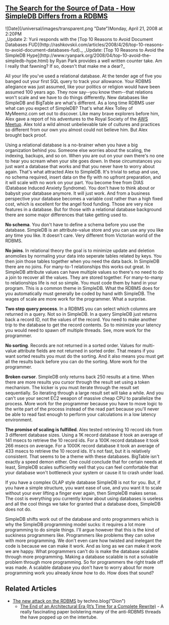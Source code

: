 ## [The Search for the Source of Data - How SimpleDB Differs from a RDBMS](/blog/2008/4/21/the-search-for-the-source-of-data-how-simpledb-differs-from.html)

<div class="journal-entry-tag journal-entry-tag-post-title"><span class="posted-on">![Date](/universal/images/transparent.png "Date")Monday, April 21, 2008 at 2:20PM</span></div>

<div class="body">_Update 2: Yurii responds with the [Top 10 Reasons to Avoid Document Databases FUD](http://rashkovskii.com/articles/2008/4/26/top-10-reasons-to-avoid-document-databases-fud)._  
_Update: [Top 10 Reasons to Avoid the SimpleDB Hype](http://www.ryanpark.org/2008/04/top-10-avoid-the-simpledb-hype.html) by Ryan Park provides a well written counter take. Am I really that fawning? If so, doesn't that make me a dear?_  

All your life you've used a relational database. At the tender age of five you banged out your first SQL query to track your allowance. Your RDBMS allegiance was just assumed, like your politics or religion would have been assumed 100 years ago. They now say--you know them--that relations won't scale and we have to do things differently. New databases like SimpleDB and BigTable are what's different. As a long time RDBMS user what can you expect of SimpleDB? That's what Alex Tolley of MyMeemz.com set out to discover. Like many brave explorers before him, Alex gave a report of his adventures to the Royal Society of the [AWS Meetup](http://web.meetup.com/66/). Alex told a wild almost unbelievable tale of cultures and practices so different from our own you almost could not believe him. But Alex brought back proof.  

Using a relational database is a no-brainer when you have a big organization behind you. Someone else worries about the scaling, the indexing, backups, and so on. When you are out on your own there's no one to hear you scream when your site goes down. In these circumstances you just want a database that works and that you never have to worry about again. That's what attracted Alex to SimpleDB. It's trivial to setup and use, no schema required, insert data on the fly with no upfront preparation, and it will scale with no work on your part. You become free from DIAS (Database Induced Anxiety Syndrome). You don't have to think about or babysit your database anymore. It will just work. And from a business perspective your database becomes a variable cost rather than a high fixed cost, which is excellent for the angel food funding. Those are very nice features in a database. But for those with a relational database background there are some major differences that take getting used to.  

**No schema**. You don't have to define a schema before you use the database. SimpleDB is an attribute-value store and you can use any you like any time you like. It doesn't care. Very different from Victorian world of the RDBMS.  

**No joins**. In relational theory the goal is to minimize update and deletion anomolies by normaling your data into seperate tables related by keys. You then join those tables together when you need the data back. In SimpleDB there are no joins. For many-to-1 relationships this works out great. In SimpleDB attribute values can have multiple values so there's no need to do a join to recover all the values. They are stored together. For many-to-many to relationships life is not so simple. You must code them by hand in your program. This is a common theme in SimpleDB. What the RDBMS does for you automatically must generally be coded by hand with SimpleDB. The wages of scale are more work for the programmer. What a surprise.  

**Two step query process**. In a RDBMS you can select which columns are returned in a query. Not so in SimpleDB. In a query SimpleDB just returns back a record ID, not the values of the record. You need to make another trip to the database to get the record contents. So to minimize your latency you would need to spawn off multiple threads. See, more work for the programmer.  

**No sorting**. Records are not returned in a sorted order. Values for multi-value attribute fields are not returned in sorted order. That means if you want sorted results you must do the sorting. And it also means you must get all the results back before you can do the sorting. More work for the programmer.  

**Broken cursor**. SimpleDB only returns back 250 results at a time. When there are more results you cursor through the result set using a token mechanism. The kicker is you must iterate through the result set sequentially. So iterating through a large result set will take a while. And you can't use your secret EC2 weapon of massive cheap CPU to parallelize the process. More work for the programmer because you have to move logic to the write part of the process instead of the read part because you'll never be able to read fast enough to perform your calculations in a low latency environment.  

**The promise of scaling is fulfilled**. Alex tested retrieving 10 record ids from 3 different database sizes. Using a 1K record database it took an average of 141 msecs to retrieve the 10 record ids. For a 100K record database it took 266 msecs on average. For a 1000K record database it took an average of 433 msecs to retrieve the 10 record ids. It's not fast, but it is relatively consistent. That seems to be a theme with these databases. BigTable isn't exactly a speed demon either. One could conclude that for certain needs at least, SimpleDB scales sufficiently well that you can feel comfortable that your database won't bottleneck your system or cause it to crash under load.  

If you have a complex OLAP style database SimpleDB is not for you. But, if you have a simple structure, you want ease of use, and you want it to scale without your ever lifting a finger ever again, then SimpleDB makes sense. The cost is everything you currently know about using databases is useless and all the cool things we take for granted that a database does, SimpleDB does not do.  

SimpleDB shifts work out of the database and onto programmers which is why the SimpleDB programming model sucks: it requires a lot more programming to do simple things. I'll argue however that this is the kind of suckiness programmers like. Programmers like problems they can solve with more programming. We don't even care how twisted and inelegant the code is because we can make it work. And as long as we can make it work we are happy. What programmers can't do is make the database scalable through more programming. Making a database scalable is not a solvable problem through more programming. So for programmers the right trade off was made. A scalable database you don't have to worry about for more programming work you already know how to do. How does that sound?  

## Related Articles

*   [The new attack on the RDBMS](http://almaer.com/blog/the-new-attack-on-the-rdbms) by techno.blog("Dion")  
    *   [The End of an Architectural Era (It’s Time for a Complete Rewrite)](http://highscalability.com/paper-end-architectural-era-it-s-time-complete-rewrite) - A really fascinating paper bolstering many of the anti-RDBMS threads the have popped up on the intertube.</div>